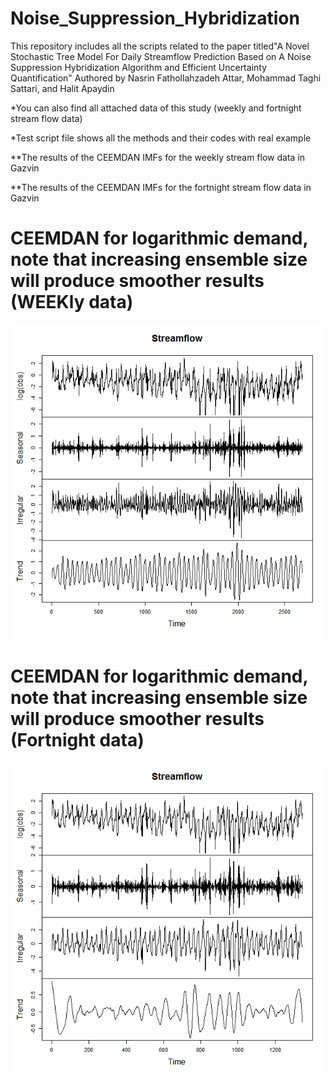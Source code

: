 # Noise_Suppression_Hybridization
This repository includes all the scripts related to the paper titled"A Novel Stochastic Tree Model For Daily Streamflow Prediction Based on A Noise Suppression Hybridization Algorithm and Efficient Uncertainty Quantification" Authored by Nasrin Fathollahzadeh Attar, Mohammad Taghi Sattari, and Halit Apaydin

*You can also find all attached data of this study (weekly and fortnight stream flow data)


*Test script file shows all the methods and their codes with real example 


**The results of the CEEMDAN IMFs for the weekly stream flow data in Gazvin





**The results of the CEEMDAN IMFs for the fortnight stream flow data in Gazvin




# CEEMDAN for logarithmic demand, note that increasing ensemble size will produce smoother results (WEEKly data)
![alt text](https://github.com/Nasrinattar26/Noise_Suppression_Hybridization/blob/main/weekCEEMDAN.jpeg)

# CEEMDAN for logarithmic demand, note that increasing ensemble size will produce smoother results (Fortnight data)
![alt text](https://github.com/Nasrinattar26/Noise_Suppression_Hybridization/blob/main/FortnightCEEMDAN.jpeg)
